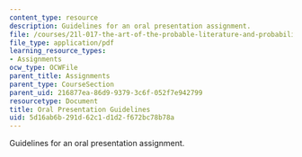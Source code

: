 ```yaml
---
content_type: resource
description: Guidelines for an oral presentation assignment.
file: /courses/21l-017-the-art-of-the-probable-literature-and-probability-spring-2008/5d16ab6b291d62c1d1d2f672bc78b78a_raman_orals.pdf
file_type: application/pdf
learning_resource_types:
- Assignments
ocw_type: OCWFile
parent_title: Assignments
parent_type: CourseSection
parent_uid: 216877ea-86d9-9379-3c6f-052f7e942799
resourcetype: Document
title: Oral Presentation Guidelines
uid: 5d16ab6b-291d-62c1-d1d2-f672bc78b78a
---
```

Guidelines for an oral presentation assignment.

